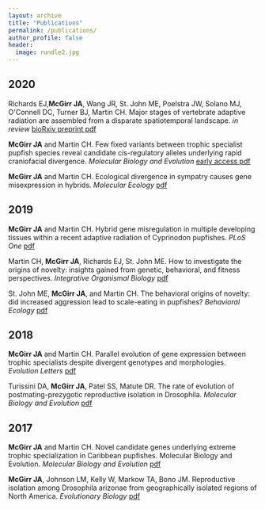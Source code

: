 ```yaml
---
layout: archive
title: "Publications"
permalink: /publications/
author_profile: false
header:
  image: rundle2.jpg
---
```


## 2020
Richards EJ,<b>McGirr JA</b>, Wang JR, St. John ME, Poelstra JW, Solano MJ, O'Connell DC, Turner BJ, Martin CH. Major stages of vertebrate adaptive radiation are assembled from a disparate spatiotemporal landscape. <i>in review</i> [bioRxiv preprint pdf](https://github.com/joemcgirr/joemcgirr.github.io/blob/master/files/papers/richards_2020.pdf)

<b>McGirr JA</b> and Martin CH. Few fixed variants between trophic specialist pupfish species reveal candidate cis-regulatory alleles underlying rapid craniofacial divergence. <i>Molecular Biology and Evolution</i> [early access pdf](https://github.com/joemcgirr/joemcgirr.github.io/blob/master/files/papers/mcgirr_2020.pdf)

<b>McGirr JA</b> and Martin CH. Ecological divergence in sympatry causes gene misexpression in hybrids. <i>Molecular Ecology</i> [pdf](https://github.com/joemcgirr/joemcgirr.github.io/blob/master/files/papers/mcgirr_2020b.pdf)

## 2019
<b>McGirr JA</b> and Martin CH. Hybrid gene misregulation in multiple developing tissues within a recent adaptive radiation of Cyprinodon pupfishes. <i>PLoS One</i> [pdf](https://github.com/joemcgirr/joemcgirr.github.io/blob/master/files/papers/mcgirr_2019.pdf)

Martin CH, <b>McGirr JA</b>, Richards EJ, St. John ME. How to investigate the origins of novelty: insights gained from genetic, behavioral, and fitness perspectives. <i>Integrative Organismal Biology</i> [pdf](https://github.com/joemcgirr/joemcgirr.github.io/blob/master/files/papers/martin_2019.pdf)

St. John ME, <b>McGirr JA</b>, and Martin CH. The behavioral origins of novelty: did increased aggression lead to scale-eating in pupfishes? <i>Behavioral Ecology</i> [pdf](https://github.com/joemcgirr/joemcgirr.github.io/blob/master/files/papers/st_john_2019.pdf)

## 2018
<b>McGirr JA</b> and Martin CH. Parallel evolution of gene expression between trophic specialists despite divergent genotypes and morphologies. <i>Evolution Letters</i> [pdf](https://github.com/joemcgirr/joemcgirr.github.io/blob/master/files/papers/mcgirr_2018.pdf)
	
Turissini DA, <b>McGirr JA</b>, Patel SS, Matute DR. The rate of evolution of postmating-prezygotic reproductive isolation in Drosophila. <i>Molecular Biology and Evolution</i> [pdf](https://github.com/joemcgirr/joemcgirr.github.io/blob/master/files/papers/turissini_2018.pdf)

## 2017	
<b>McGirr JA</b> and Martin CH. Novel candidate genes underlying extreme trophic specialization in Caribbean pupfishes. Molecular Biology and Evolution. <i>Molecular Biology and Evolution</i> [pdf](https://github.com/joemcgirr/joemcgirr.github.io/blob/master/files/papers/mcgirr_2017b.pdf)

<b>McGirr JA</b>, Johnson LM, Kelly W, Markow TA, Bono JM. Reproductive isolation among Drosophila arizonae from geographically isolated regions of North America. <i>Evolutionary Biology</i> [pdf](https://github.com/joemcgirr/joemcgirr.github.io/blob/master/files/papers/mcgirr_2017a.pdf)



